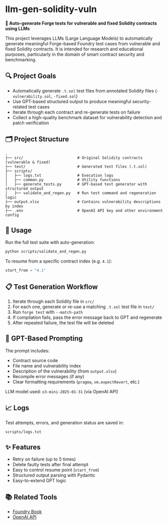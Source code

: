 # llm-gen-solidity-vuln

**🧠 Auto-generate Forge tests for vulnerable and fixed Solidity contracts using LLMs**

This project leverages LLMs (Large Language Models) to automatically generate meaningful Forge-based Foundry test cases from vulnerable and fixed Solidity contracts. It is intended for research and educational purposes, particularly in the domain of smart contract security and benchmarking.

## 🔍 Project Goals

- Automatically generate `.t.sol` test files from annotated Solidity files (`-vulnerability.sol`, `-fixed.sol`)
- Use GPT-based structured output to produce meaningful security-related test cases
- Iterate through each contract and re-generate tests on failure
- Collect a high-quality benchmark dataset for vulnerability detection and patch verification

## 🗂️ Project Structure

```
.
├── src/                        # Original Solidity contracts (vulnerable & fixed)
├── test/                       # Generated test files (.t.sol)
├── scripts/
│   ├── logs.txt                # Execution logs
│   ├── common.py               # Utility functions
│   ├── generate_tests.py       # GPT-based test generator with structured output
│   ├── validate_and_regen.py   # Run test command and regeneration logic
├── output.xlsx                 # Contains vulnerability descriptions by index
├── .env                        # OpenAI API key and other environment config
```

## 🚀 Usage

Run the full test suite with auto-generation:

```bash
python scripts/validate_and_regen.py
```

To resume from a specific contract index (e.g. `4.1`):

```python
start_from = "4.1"
```

## 📋 Test Generation Workflow

1. Iterate through each Solidity file in `src/`
2. For each one, generate or re-use a matching `.t.sol` test file in `test/`
3. Run `forge test` with `--match-path`
4. If compilation fails, pass the error message back to GPT and regenerate
5. After repeated failure, the test file will be deleted

## 🧠 GPT-Based Prompting

The prompt includes:

- Contract source code
- File name and vulnerability index
- Description of the vulnerability (from `output.xlsx`)
- Recompile error messages (if any)
- Clear formatting requirements (`pragma`, `vm.expectRevert`, etc.)

LLM model used: `o3-mini-2025-01-31` (via OpenAI API)

## 📈 Logs

Test attempts, errors, and generation status are saved in:

```
scripts/logs.txt
```

## ✨ Features

- Retry on failure (up to 5 times)
- Delete faulty tests after final attempt
- Easy to control resume point (`start_from`)
- Structured output parsing with Pydantic
- Easy-to-extend GPT logic

## 📚 Related Tools

- [Foundry Book](https://book.getfoundry.sh/)
- [OpenAI API](https://platform.openai.com/docs)
